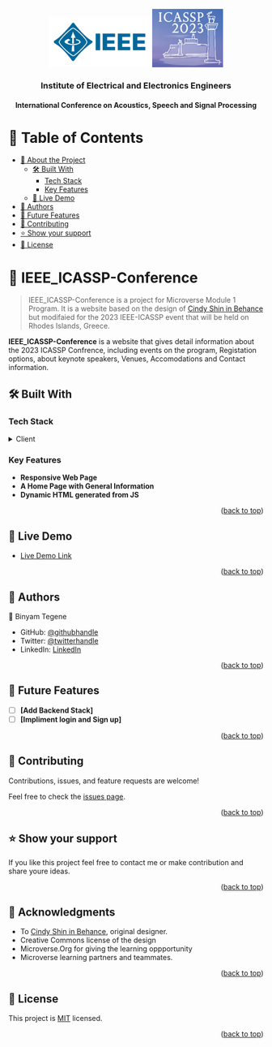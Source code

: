 <a name="readme-top"></a>

<div align="center">

  <img src="assets/IEEE_image.svg" width="200" height="auto" alt="logo1" />
  <img src="assets/ICASSP_image.PNG" width="140" height="auto" alt="logo2" />

  <h3><b>Institute of Electrical and Electronics Engineers</b></h3>
  <h4><b>International Conference on Acoustics, Speech and Signal Processing</b></h2>

</div>

<!-- TABLE OF CONTENTS -->

# 📗 Table of Contents

- [📖 About the Project](#about-project)
  - [🛠 Built With](#built-with)
    - [Tech Stack](#tech-stack)
    - [Key Features](#key-features)
  - [🚀 Live Demo](#live-demo)
- [👥 Authors](#authors)
- [🔭 Future Features](#future-features)
- [🤝 Contributing](#contributing)
- [⭐️ Show your support](#support)
- [📝 License](#license)

<!-- PROJECT DESCRIPTION -->

# 📖 IEEE_ICASSP-Conference <a name="about-project"></a>

> IEEE_ICASSP-Conference is a project for Microverse Module 1 Program. It is a website based on the design of <a href="https://www.behance.net/gallery/29845175/CC-Global-Summit-2015">Cindy Shin in Behance</a> but modifaied for the 2023 IEEE-ICASSP event that will be held on Rhodes Islands, Greece.

**IEEE_ICASSP-Conference** is a website that gives detail information about the 2023 ICASSP Confrence, including events on the program, Registation options, about keynote speakers, Venues, Accomodations and Contact information.

## 🛠 Built With <a name="built-with"></a>

### Tech Stack <a name="tech-stack"></a>

<details>
  <summary>Client</summary>
  <ul>
    <li><a href="https://getbootstrap.com/">BootStrap</a></li>
    <li><a href="http://vanilla-js.com/">JavaScript</a></li>
  </ul>
</details>

</details>

<!-- Features -->

### Key Features <a name="key-features"></a>
- **Responsive Web Page**
- **A Home Page with General Information**
- **Dynamic HTML generated from JS**

<p align="right">(<a href="#readme-top">back to top</a>)</p>

<!-- LIVE DEMO -->

## 🚀 Live Demo <a name="live-demo"></a>

- [Live Demo Link](https://google.com)

<p align="right">(<a href="#readme-top">back to top</a>)</p>

<!-- AUTHORS -->

## 👥 Authors <a name="authors"></a>

👤 Binyam Tegene

- GitHub: [@githubhandle](https://github.com/Log-benjamin?tab=repositories)
- Twitter: [@twitterhandle](https://twitter.com/@binyam_tegene)
- LinkedIn: [LinkedIn](https://www.linkedin.com/in/binyam-tegene-4b77ab265)

<p align="right">(<a href="#readme-top">back to top</a>)</p>

<!-- FUTURE FEATURES -->

## 🔭 Future Features <a name="future-features"></a>

- [ ] **[Add Backend Stack]**
- [ ] **[Impliment login and Sign up]**

<p align="right">(<a href="#readme-top">back to top</a>)</p>

<!-- CONTRIBUTING -->

## 🤝 Contributing <a name="contributing"></a>

Contributions, issues, and feature requests are welcome!

Feel free to check the [issues page](https://github.com/Log-benjamin/IEEE-ICASSP-Conference/issues).

<p align="right">(<a href="#readme-top">back to top</a>)</p>

<!-- SUPPORT -->

## ⭐️ Show your support <a name="support"></a>

If you like this project feel free to contact me or make contribution and share youre ideas.

<p align="right">(<a href="#readme-top">back to top</a>)</p>

<!-- ACKNOWLEDGEMENTS -->

## 🙏 Acknowledgments <a name="acknowledgements"></a>

  - To <a href="https://www.behance.net/gallery/29845175/CC-Global-Summit-2015">Cindy Shin in Behance</a>, original designer.
  - Creative Commons license of the design
  - Microverse.Org for giving the learning oppportunity
  - Microverse learning partners and teammates.

<p align="right">(<a href="#readme-top">back to top</a>)</p>

<!-- LICENSE -->

## 📝 License <a name="license"></a>

This project is [MIT](https://github.com/Log-benjamin/IEEE-ICASSP-Conference-Website/blob/main/LICENSE) licensed.

<p align="right">(<a href="#readme-top">back to top</a>)</p>
